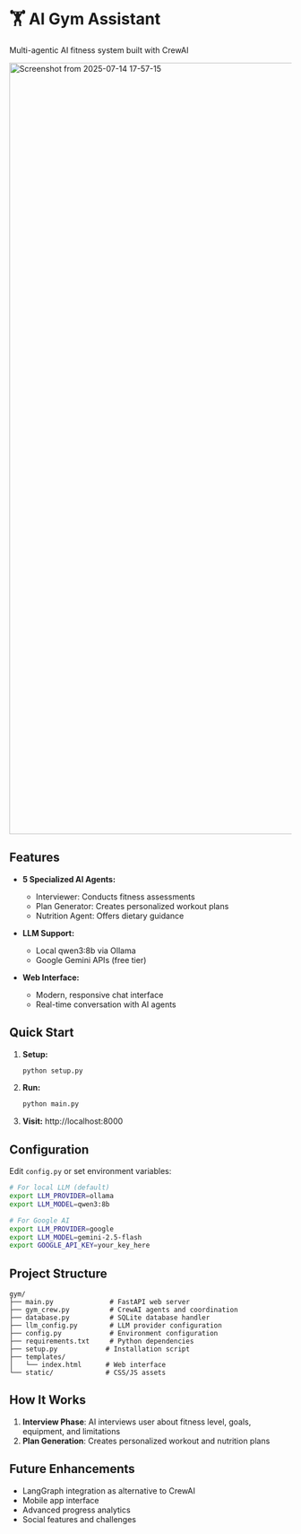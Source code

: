 # 🏋️ AI Gym Assistant

Multi-agentic AI fitness system built with CrewAI

<img width="2556" height="1375" alt="Screenshot from 2025-07-14 17-57-15" src="https://github.com/user-attachments/assets/1ce0f691-ed4d-41e4-b81b-c3aaa139bd69" />

## Features

- **5 Specialized AI Agents:**
  - Interviewer: Conducts fitness assessments
  - Plan Generator: Creates personalized workout plans
  - Nutrition Agent: Offers dietary guidance

- **LLM Support:**
  - Local qwen3:8b via Ollama
  - Google Gemini APIs (free tier)

- **Web Interface:**
  - Modern, responsive chat interface
  - Real-time conversation with AI agents

## Quick Start

1. **Setup:**
   ```bash
   python setup.py
   ```

2. **Run:**
   ```bash
   python main.py
   ```

3. **Visit:** http://localhost:8000

## Configuration

Edit `config.py` or set environment variables:

```bash
# For local LLM (default)
export LLM_PROVIDER=ollama
export LLM_MODEL=qwen3:8b

# For Google AI
export LLM_PROVIDER=google
export LLM_MODEL=gemini-2.5-flash
export GOOGLE_API_KEY=your_key_here

```

## Project Structure

```
gym/
├── main.py              # FastAPI web server
├── gym_crew.py          # CrewAI agents and coordination
├── database.py          # SQLite database handler
├── llm_config.py        # LLM provider configuration
├── config.py            # Environment configuration
├── requirements.txt     # Python dependencies
├── setup.py            # Installation script
├── templates/
│   └── index.html      # Web interface
└── static/             # CSS/JS assets
```

## How It Works

1. **Interview Phase**: AI interviews user about fitness level, goals, equipment, and limitations
2. **Plan Generation**: Creates personalized workout and nutrition plans

## Future Enhancements

- LangGraph integration as alternative to CrewAI
- Mobile app interface
- Advanced progress analytics
- Social features and challenges 
